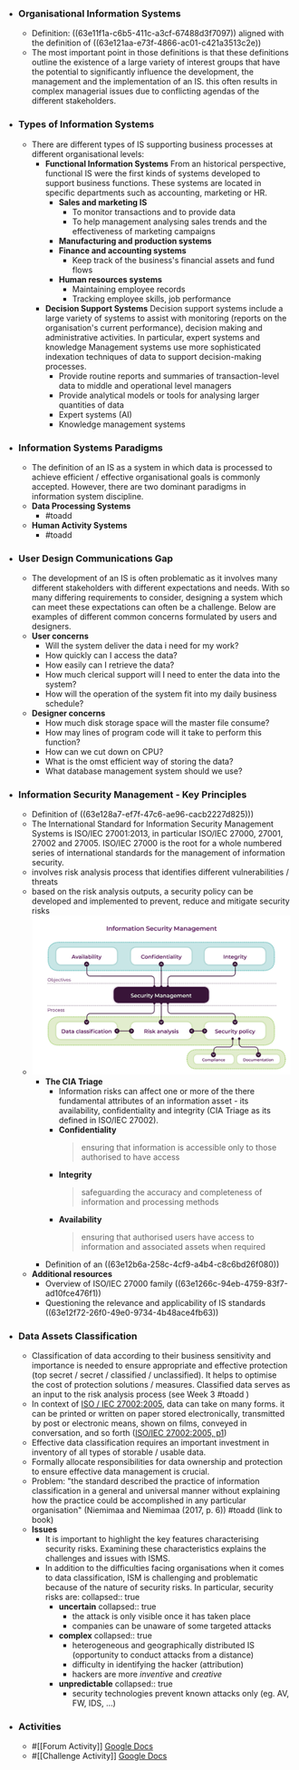- ### Organisational Information Systems
	- Definition: ((63e11f1a-c6b5-411c-a3cf-67488d3f7097)) aligned with the definition of ((63e121aa-e73f-4866-ac01-c421a3513c2e))
	- The most important point in those definitions is that these definitions outline the existence of a large variety of interest groups that have the potential to significantly influence the development, the management and the implementation of an IS. this often results in complex managerial issues due to conflicting agendas of the different stakeholders.
- ### Types of Information Systems
	- There are different types of IS supporting business processes at different organisational levels:
		- **Functional Information Systems**
		  From an historical perspective, functional IS were the first kinds of systems developed to support business functions. These systems are located in specific departments such as accounting, marketing or HR.
			- **Sales and marketing IS**
				- To monitor transactions and to provide data
				- To help management analysing sales trends and the effectiveness of marketing campaigns
			- **Manufacturing and production systems**
			- **Finance and accounting systems**
				- Keep track of the business's financial assets and fund flows
			- **Human resources systems**
				- Maintaining employee records
				- Tracking employee skills, job performance
		- **Decision Support Systems**
		  Decision support systems include a large variety of systems to assist with monitoring (reports on the organisation's current performance), decision making and administrative activities. In particular, expert systems and knowledge Management systems use more sophisticated indexation techniques of data to support decision-making processes.
			- Provide routine reports and summaries of transaction-level data to middle and operational level managers
			- Provide analytical models or tools for analysing larger quantities of data
			- Expert systems (AI)
			- Knowledge management systems
- ### Information Systems Paradigms
	- The definition of an IS as a system in which data is processed to achieve efficient / effective organisational goals is commonly accepted. However, there are two dominant paradigms in information system discipline.
	- **Data Processing Systems**
		- #toadd
	- **Human Activity Systems**
		- #toadd
- ### User Design Communications Gap
	- The development of an IS is often problematic as it involves many different stakeholders with different expectations and needs. With so many differing requirements to consider, designing a system which can meet these expectations can often be a challenge. Below are examples of different common concerns formulated by users and designers.
	- **User concerns**
		- Will the system deliver the data i need for my work?
		- How quickly can I access the data?
		- How easily can I retrieve the data?
		- How much clerical support will I need to enter the data into the system?
		- How will the operation of the system fit into my daily business schedule?
	- **Designer concerns**
		- How much disk storage space will the master file consume?
		- How may lines of program code will it take to perform this function?
		- How can we cut down on CPU?
		- What is the omst efficient way of storing the data?
		- What database management system should we use?
- ### Information Security Management - Key Principles
	- Definition of ((63e128a7-ef7f-47c6-ae96-cacb2227d825)))
	- The International Standard for Information Security Management Systems is ISO/IEC 27001:2013, in particular ISO/IEC 27000, 27001, 27002 and 27005.
	  ISO/IEC 27000 is the root for a whole numbered series of international standards for the management of information security.
	- involves risk analysis process that identifies different vulnerabilities / threats
	- based on the risk analysis outputs, a security policy can be developed and implemented to prevent, reduce and mitigate security risks
	- ![information-security-management-diagram.png](../assets/information-security-management-diagram_1675701552153_0.png)
		- **The CIA Triage**
			- Information risks can affect one or more of the there fundamental attributes of an information asset - its availability, confidentiality and integrity (CIA Triage as its defined in ISO/IEC 27002).
			- **Confidentiality**
			  > ensuring that information is accessible only to those authorised to have access
			- **Integrity**
			  > safeguarding the accuracy and completeness of information and processing methods
			- **Availability**
			  > ensuring that authorised users have access to information and associated assets when required
		- Definition of an ((63e12b6a-258c-4cf9-a4b4-c8c6bd26f080))
	- **Additional resources**
		- Overview of ISO/IEC 27000 family
		  ((63e1266c-94eb-4759-83f7-ad10fce476f1))
		- Questioning the relevance and applicability of IS standards
		  ((63e12f72-26f0-49e0-9734-4b48ace4fb63))
- ### Data Assets Classification
	- Classification of data according to their business sensitivity and importance is needed to ensure appropriate and effective protection (top secret / secret / classified / unclassified). It helps to optimise the cost of protection solutions / measures. Classified data serves as an input to the risk analysis process (see Week 3 #toadd )
	- In context of [ISO / IEC 27002:2005](https://www.sciencedirect.com/science/article/pii/S0167404813000801?casa_token=WsXRP2vDTBkAAAAA:I6X1SHVJQIkmadmPa52nPf_T1aQifXeVI_e55Mzql5ftdMnCtcVcPDQvxP-dN5uU-tMxzjWaMQ), data can take on many forms. it can be printed or written on paper stored electronically, transmitted by post or electronic means, shown on films, conveyed in conversation, and so forth ([ISO/IEC 27002:2005, p1](https://www.sciencedirect.com/science/article/pii/S0167404813000801?casa_token=WsXRP2vDTBkAAAAA:I6X1SHVJQIkmadmPa52nPf_T1aQifXeVI_e55Mzql5ftdMnCtcVcPDQvxP-dN5uU-tMxzjWaMQ))
	- Effective data classification requires an important investment in inventory of all types of storable / usable data.
	- Formally allocate responsibilities for data ownership and protection to ensure effective data management is crucial.
	- Problem: "the standard described the practice of information classification in a general and universal manner without explaining how the practice could be accomplished in any particular organisation" (Niemimaa and Niemimaa (2017, p. 6)) #toadd (link to book)
	- **Issues**
		- It is important to highlight the key features characterising security risks. Examining these characteristics explains the challenges and issues with ISMS.
		- In addition to the difficulties facing organisations when it comes to data classification, ISM is challenging and problematic because of the nature of security risks. In particular, security risks are:
		  collapsed:: true
			- **uncertain**
			  collapsed:: true
				- the attack is only visible once it has taken place
				- companies can be unaware of some targeted attacks
			- **complex**
			  collapsed:: true
				- heterogeneous and geographically distributed IS (opportunity to conduct attacks from a distance)
				- difficulty in identifying the hacker (attribution)
				- hackers are more *inventive* and *creative*
			- **unpredictable**
			  collapsed:: true
				- security technologies prevent known attacks only (eg. AV, FW, IDS, …)
- ### Activities
	- #[[Forum Activity]] [Google Docs](https://docs.google.com/document/d/1ts6-Ncg5iapZaYZ-lzImftU3p_cltFYNPoFuo_0RRCs/edit)
	- #[[Challenge Activity]] [Google Docs](https://docs.google.com/document/d/1TSXTNUu4XFFFc4UvRGOpMUSDDJeQhFOMytydoRNmhAs/edit)